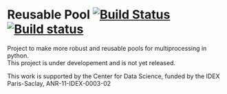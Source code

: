 # Reusable Pool  [![Build Status](https://travis-ci.org/tomMoral/loky.svg?branch=master)](https://travis-ci.org/tomMoral/loky) [![Build status](https://ci.appveyor.com/api/projects/status/7jwt6ys4axq4feoj?svg=true)](https://ci.appveyor.com/project/tomMoral/rpool)


Project to make more robust and reusable pools for multiprocessing in python.  
This project is under developement and is not yet released.

This work is supported by the Center for Data Science, funded by the IDEX Paris-Saclay, ANR-11-IDEX-0003-02
